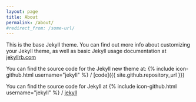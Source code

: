 ```yaml
---
layout: page
title: About
permalink: /about/
#redirect_from: /some-url/
---
```


This is the base Jekyll theme. You can find out more info about customizing your Jekyll theme, as well as basic Jekyll usage documentation at [jekyllrb.com](https://jekyllrb.com/)

You can find the source code for the Jekyll new theme at:
{% include icon-github.html username="jekyll" %} /
[code]({{ site.github.repository_url }})

You can find the source code for Jekyll at
{% include icon-github.html username="jekyll" %} /
[jekyll](https://github.com/jekyll/jekyll)
